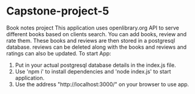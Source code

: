 # Capstone-project-5
Book notes project
This application uses openlibrary.org API to serve different books based on clients search. 
You can add books, review and rate them. These books and reviews are then stored in a postgresql database.
reviews can be deleted along with the books and reviews and ratings can also be updated.
To start App:
1. Put in your actual postgresql database details in the index.js file.
2. Use 'npm i' to install dependencies and 'node index.js' to start application.
3. Use the address "http://localhost:3000/" on your browser to use app.
